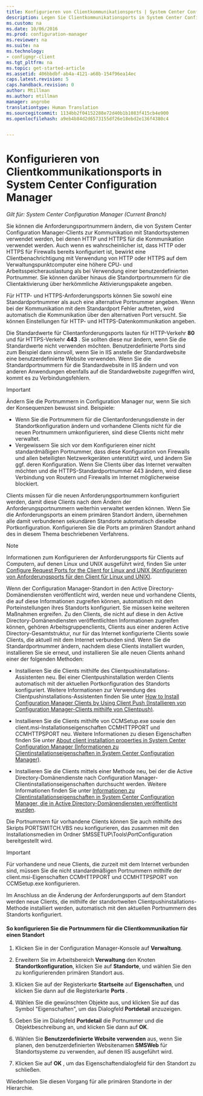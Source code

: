 ```yaml
---
title: Konfigurieren von Clientkommunikationsports | System Center Configuration Manager
description: Legen Sie Clientkommunikationsports in System Center Configuration Manager fest.
ms.custom: na
ms.date: 10/06/2016
ms.prod: configuration-manager
ms.reviewer: na
ms.suite: na
ms.technology:
- configmgr-client
ms.tgt_pltfrm: na
ms.topic: get-started-article
ms.assetid: 406bbdbf-ab4a-4121-a68b-154f96ea14ec
caps.latest.revision: 5
caps.handback.revision: 0
author: Mtillman
ms.author: mtillman
manager: angrobe
translationtype: Human Translation
ms.sourcegitcommit: 1134bb2f04152288e72d40b1b1083f415cb4e900
ms.openlocfilehash: a9eb4b84d2d6573155df26e18ebd2e136f4380c4


---
```

# <a name="how-to-configure-client-communication-ports-in-system-center-configuration-manager"></a>Konfigurieren von Clientkommunikationsports in System Center Configuration Manager

*Gilt für: System Center Configuration Manager (Current Branch)*

Sie können die Anforderungsportnummern ändern, die von System Center Configuration Manager-Clients zur Kommunikation mit Standortsystemen verwendet werden, bei denen HTTP und HTTPS für die Kommunikation verwendet werden. Auch wenn es wahrscheinlicher ist, dass HTTP oder HTTPS für Firewalls bereits konfiguriert ist, bewirkt eine Clientbenachrichtigung mit Verwendung von HTTP oder HTTPS auf dem Verwaltungspunktcomputer eine höhere CPU- und Arbeitsspeicherauslastung als bei Verwendung einer benutzerdefinierten Portnummer. Sie können darüber hinaus die Standortportnummern für die Clientaktivierung über herkömmliche Aktivierungspakete angeben.  

 Für HTTP- und HTTPS-Anforderungsports können Sie sowohl eine Standardportnummer als auch eine alternative Portnummer angeben. Wenn bei der Kommunikation mit dem Standardport Fehler auftreten, wird automatisch die Kommunikation über den alternativen Port versucht. Sie können Einstellungen für HTTP- und HTTPS-Datenkommunikation angeben.  

 Die Standardwerte für Clientanforderungsports lauten für HTTP-Verkehr **80** und für HTTPS-Verkehr **443** . Sie sollten diese nur ändern, wenn Sie die Standardwerte nicht verwenden möchten. Benutzerdefinierte Ports sind zum Beispiel dann sinnvoll, wenn Sie in IIS anstelle der Standardwebsite eine benutzerdefinierte Website verwenden. Wenn Sie die Standardportnummern für die Standardwebsite in IIS ändern und von anderen Anwendungen ebenfalls auf die Standardwebsite zugegriffen wird, kommt es zu Verbindungsfehlern.  

> [!IMPORTANT]  
>  Ändern Sie die Portnummern in Configuration Manager nur, wenn Sie sich der Konsequenzen bewusst sind. Beispiele:  
>   
>  -   Wenn Sie die Portnummern für die Clientanforderungsdienste in der Standortkonfiguration ändern und vorhandene Clients nicht für die neuen Portnummern umkonfigurieren, sind diese Clients nicht mehr verwaltet.  
> -   Vergewissern Sie sich vor dem Konfigurieren einer nicht standardmäßigen Portnummer, dass diese Konfiguration von Firewalls und allen beteiligten Netzwerkgeräten unterstützt wird, und ändern Sie ggf. deren Konfiguration. Wenn Sie Clients über das Internet verwalten möchten und die HTTPS-Standardportnummer 443 ändern, wird diese Verbindung von Routern und Firewalls im Internet möglicherweise blockiert.  

 Clients müssen für die neuen Anforderungsportnummern konfiguriert werden, damit diese Clients nach dem Ändern der Anforderungsportnummern weiterhin verwaltet werden können. Wenn Sie die Anforderungsports an einem primären Standort ändern, übernehmen alle damit verbundenen sekundären Standorte automatisch dieselbe Portkonfiguration. Konfigurieren Sie die Ports am primären Standort anhand des in diesem Thema beschriebenen Verfahrens.  

> [!NOTE]  
>  Informationen zum Konfigurieren der Anforderungsports für Clients auf Computern, auf denen Linux und UNIX ausgeführt wird, finden Sie unter [Configure Request Ports for the Client for Linux and UNIX (Konfigurieren von Anforderungsports für den Client für Linux und UNIX)](../../../core/clients/deploy/deploy-clients-to-unix-and-linux-servers.md#BKMK_ConfigLnUClientCommuincations).  

 Wenn der Configuration Manager-Standort in den Active Directory-Domänendiensten veröffentlicht wird, werden neue und vorhandene Clients, die auf diese Informationen zugreifen können, automatisch mit den Porteinstellungen ihres Standorts konfiguriert. Sie müssen keine weiteren Maßnahmen ergreifen. Zu den Clients, die nicht auf diese in den Active Directory-Domänendiensten veröffentlichten Informationen zugreifen können, gehören Arbeitsgruppenclients, Clients aus einer anderen Active Directory-Gesamtstruktur, nur für das Internet konfigurierte Clients sowie Clients, die aktuell mit dem Internet verbunden sind. Wenn Sie die Standardportnummer ändern, nachdem diese Clients installiert wurden, installieren Sie sie erneut, und installieren Sie alle neuen Clients anhand einer der folgenden Methoden:  

-   Installieren Sie die Clients mithilfe des Clientpushinstallations-Assistenten neu. Bei einer Clientpushinstallation werden Clients automatisch mit der aktuellen Portkonfiguration des Standorts konfiguriert. Weitere Informationen zur Verwendung des Clientpushinstallations-Assistenten finden Sie unter [How to Install Configuration Manager Clients by Using Client Push (Installieren von Configuration Manager-Clients mithilfe von Clientpush)](../../../core/clients/deploy/deploy-clients-to-windows-computers.md#BKMK_ClientPush).  

-   Installieren Sie die Clients mithilfe von CCMSetup.exe sowie den client.msi-Installationseigenschaften CCMHTTPPORT und CCMHTTPSPORT neu. Weitere Informationen zu diesen Eigenschaften finden Sie unter [About client installation properties in System Center Configuration Manager (Informationen zu Clientinstallationseigenschaften in System Center Configuration Manager)](../../../core/clients/deploy/about-client-installation-properties.md).  

-   Installieren Sie die Clients mittels einer Methode neu, bei der die Active Directory-Domänendienste nach Configuration Manager-Clientinstallationseigenschaften durchsucht werden. Weitere Informationen finden Sie unter [Informationen zu Clientinstallationseigenschaften in System Center Configuration Manager, die in Active Directory-Domänendiensten veröffentlicht wurden](../../../core/clients/deploy/about-client-installation-properties-published-to-active-directory-domain-services.md).  

 Die Portnummern für vorhandene Clients können Sie auch mithilfe des Skripts PORTSWITCH.VBS neu konfigurieren, das zusammen mit den Installationsmedien im Ordner SMSSETUP\Tools\PortConfiguration bereitgestellt wird.  

> [!IMPORTANT]  
>  Für vorhandene und neue Clients, die zurzeit mit dem Internet verbunden sind, müssen Sie die nicht standardmäßigen Portnummern mithilfe der client.msi-Eigenschaften CCMHTTPPORT und CCMHTTPSPORT von CCMSetup.exe konfigurieren.  

 Im Anschluss an die Änderung der Anforderungsports auf dem Standort werden neue Clients, die mithilfe der standortweiten Clientpushinstallations-Methode installiert werden, automatisch mit den aktuellen Portnummern des Standorts konfiguriert.  

#### <a name="to-configure-the-client-communication-port-numbers-for-a-site"></a>So konfigurieren Sie die Portnummern für die Clientkommunikation für einen Standort  

1.  Klicken Sie in der Configuration Manager-Konsole auf **Verwaltung**.  

2.  Erweitern Sie im Arbeitsbereich **Verwaltung** den Knoten **Standortkonfiguration**, klicken Sie auf **Standorte**, und wählen Sie den zu konfigurierenden primären Standort aus.  

3.  Klicken Sie auf der Registerkarte **Startseite** auf **Eigenschaften**, und klicken Sie dann auf die Registerkarte **Ports** .  

4.  Wählen Sie die gewünschten Objekte aus, und klicken Sie auf das Symbol "Eigenschaften", um das Dialogfeld **Portdetail** anzuzeigen.  

5.  Geben Sie im Dialogfeld **Portdetail** die Portnummer und die Objektbeschreibung an, und klicken Sie dann auf **OK**.  

6.  Wählen Sie **Benutzerdefinierte Website verwenden** aus, wenn Sie planen, den benutzerdefinierten Websitenamen **SMSWeb** für Standortsysteme zu verwenden, auf denen IIS ausgeführt wird.  

7.  Klicken Sie auf **OK** , um das Eigenschaftendialogfeld für den Standort zu schließen.  

 Wiederholen Sie diesen Vorgang für alle primären Standorte in der Hierarchie.



<!--HONumber=Nov16_HO1-->


